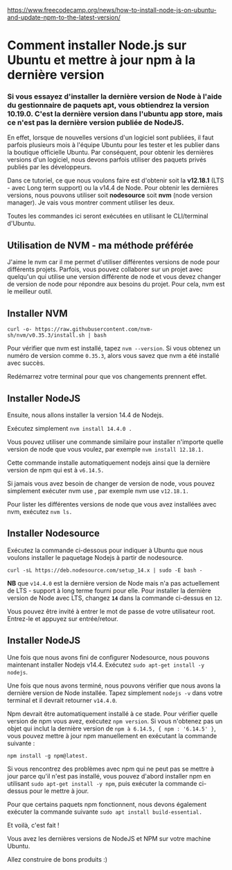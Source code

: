 https://www.freecodecamp.org/news/how-to-install-node-js-on-ubuntu-and-update-npm-to-the-latest-version/

# Comment installer Node.js sur Ubuntu et mettre à jour npm à la dernière version

### Si vous essayez d'installer la dernière version de Node à l'aide du gestionnaire de paquets apt, vous obtiendrez la version **10.19.0.** C'est la dernière version dans l'ubuntu app store, mais ce n'est pas la dernière version publiée de NodeJS.

En effet, lorsque de nouvelles versions d'un logiciel sont publiées, il faut parfois plusieurs mois à l'équipe Ubuntu pour les tester et les publier dans la boutique officielle Ubuntu. Par conséquent, pour obtenir les dernières versions d'un logiciel, nous devons parfois utiliser des paquets privés publiés par les développeurs.

Dans ce tutoriel, ce que nous voulons faire est d'obtenir soit la **v12.18.1** (LTS - avec Long term support) ou la v14.4 de Node. Pour obtenir les dernières versions, nous pouvons utiliser soit **nodesource** soit **nvm** (node version manager). Je vais vous montrer comment utiliser les deux.

Toutes les commandes ici seront exécutées en utilisant le CLI/terminal d'Ubuntu.

## Utilisation de NVM - ma méthode préférée

J'aime le nvm car il me permet d'utiliser différentes versions de node pour différents projets.
Parfois, vous pouvez collaborer sur un projet avec quelqu'un qui utilise une version différente de node et vous devez changer de version de node pour répondre aux besoins du projet. Pour cela, nvm est le meilleur outil.

## Installer NVM
`curl -o- https://raw.githubusercontent.com/nvm-sh/nvm/v0.35.3/install.sh | bash`

Pour vérifier que nvm est installé, tapez `nvm --version`. Si vous obtenez un numéro de version comme `0.35.3`, alors vous savez que nvm a été installé avec succès.

Redémarrez votre terminal pour que vos changements prennent effet.

## Installer NodeJS

Ensuite, nous allons installer la version 14.4 de Nodejs.

Exécutez simplement `nvm install 14.4.0 .`

Vous pouvez utiliser une commande similaire pour installer n'importe quelle version de node que vous voulez, par exemple `nvm install 12.18.1.`

Cette commande installe automatiquement nodejs ainsi que la dernière version de npm qui est à `v6.14.5.`

Si jamais vous avez besoin de changer de version de node, vous pouvez simplement exécuter nvm use <version-number> , par exemple nvm use `v12.18.1.`

Pour lister les différentes versions de node que vous avez installées avec nvm, exécutez `nvm ls.`

## Installer Nodesource
Exécutez la commande ci-dessous pour indiquer à Ubuntu que nous voulons installer le paquetage Nodejs à partir de nodesource.

`curl -sL https://deb.nodesource.com/setup_14.x | sudo -E bash -`

**NB** que `v14.4.0` est la dernière version de Node mais n'a pas actuellement de LTS - support à long terme fourni pour elle. Pour installer la dernière version de Node avec LTS, changez **`14`** dans la commande ci-dessus en `12`.

Vous pouvez être invité à entrer le mot de passe de votre utilisateur root. Entrez-le et appuyez sur entrée/retour.

## Installer NodeJS

Une fois que nous avons fini de configurer Nodesource, nous pouvons maintenant installer Nodejs v14.4.
Exécutez `sudo apt-get install -y nodejs`.

Une fois que nous avons terminé, nous pouvons vérifier que nous avons la dernière version de Node installée.
Tapez simplement `nodejs -v` dans votre terminal et il devrait retourner `v14.4.0`.

Npm devrait être automatiquement installé à ce stade. Pour vérifier quelle version de npm vous avez, exécutez `npm version`. Si vous n'obtenez pas un objet qui inclut la dernière version de `npm à 6.14.5, { npm : '6.14.5' }`, vous pouvez mettre à jour npm manuellement en exécutant la commande suivante :

`npm install -g npm@latest.`

Si vous rencontrez des problèmes avec npm qui ne peut pas se mettre à jour parce qu'il n'est pas installé, vous pouvez d'abord installer npm en utilisant `sudo apt-get install -y npm`, puis exécuter la commande ci-dessus pour le mettre à jour.

Pour que certains paquets npm fonctionnent, nous devons également exécuter la commande suivante
`sudo apt install build-essential.`

Et voilà, c'est fait !

Vous avez les dernières versions de NodeJS et NPM sur votre machine Ubuntu.

Allez construire de bons produits :)
